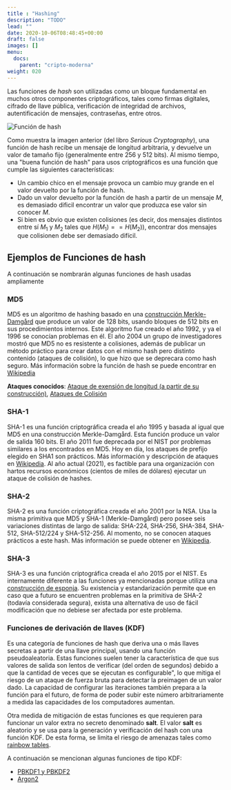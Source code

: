 ```yaml
---
title : "Hashing"
description: "TODO"
lead: ""
date: 2020-10-06T08:48:45+00:00
draft: false
images: []
menu:
  docs:
    parent: "cripto-moderna"
weight: 020
---
```


Las funciones de _hash_ son utilizadas como un bloque fundamental en muchos otros componentes criptográficos, tales como firmas digitales, cifrado de llave pública, verificación de integridad de archivos, autentificación de mensajes, contraseñas, entre otros. 

![Función de hash](../hash.jpg)

Como muestra la imagen anterior (del libro _Serious Cryptography_), una función de hash recibe un mensaje de longitud arbitraria, y devuelve un valor de tamaño fijo (generalmente entre 256 y 512 bits). Al mismo tiempo, una "buena función de hash" para usos criptográficos es una función que cumple las siguientes características:

* Un cambio chico en el mensaje provoca un cambio muy grande en el valor devuelto por la función de hash.
* Dado un valor devuelto por la función de hash a partir de un mensaje $M$, es demasiado dificil encontrar un valor que produzca ese valor sin conocer $M$.
* Si bien es obvio que existen colisiones (es decir, dos mensajes distintos entre sí $M_1$ y $M_2$ tales que $H(M_1) == H(M_2)$), encontrar dos mensajes que colisionen debe ser demasiado difícil.

## Ejemplos de Funciones de hash

A continuación se nombrarán algunas funciones de hash usadas ampliamente
### MD5

MD5 es un algoritmo de hashing basado en una [construcción Merkle-Damgård](https://en.wikipedia.org/wiki/Merkle%E2%80%93Damg%C3%A5rd_construction) que produce un valor de 128 bits, usando bloques de 512 bits en sus procedimientos internos. Este algoritmo fue creado el año 1992, y ya el 1996 se conocían problemas en él. El año 2004 un grupo de investigadores mostró que MD5 no es resistente a colisiones, además de publicar un método práctico para crear datos con el mismo hash pero distinto contenido (ataques de colisión), lo que hizo que se deprecara como hash seguro. Más información sobre la función de hash se puede encontrar en [Wikipedia](https://en.wikipedia.org/wiki/MD5)

**Ataques conocidos**: [Ataque de exensión de longitud (a partir de su construcción)](https://en.wikipedia.org/wiki/Length_extension_attack),  [Ataques de Colisión](https://en.wikipedia.org/wiki/Collision_attack)

### SHA-1

SHA-1 es una función criptográfica creada el año 1995 y basada al igual que MD5 en una construcción Merkle-Damgård. Esta función produce un valor de salida 160 bits. El año 2011 fue deprecada por el NIST por problemas similares a los encontrados en MD5. Hoy en día, los ataques de prefijo elegido en SHA1 son prácticos. Más información y descripción de ataques en [Wikipedia](https://en.wikipedia.org/wiki/SHA-1). Al año actual (2021), es factible para una organización con hartos recursos económicos (cientos de miles de dólares) ejecutar un ataque de colisión de hashes.



### SHA-2

SHA-2 es una función criptográfica creada el año 2001 por la NSA. Usa la misma primitiva que MD5 y SHA-1 (Merkle-Damgård) pero posee seis variaciones distintas de largo de salida: SHA-224, SHA-256, SHA-384, SHA-512, SHA-512/224 y SHA-512-256. Al momento, no se conocen ataques prácticos a este hash. Más información se puede obtener en [Wikipedia](https://en.wikipedia.org/wiki/SHA-2).

### SHA-3

SHA-3 es una función criptográfica creada el año 2015 por el NIST. Es internamente diferente a las funciones ya mencionadas porque utiliza una [construcción de esponja](https://en.wikipedia.org/wiki/Sponge_function). Su existencia y estandarización permite que en caso que a futuro se encuentren problemas en la primitiva de SHA-2 (todavía considerada segura), exista una alternativa de uso de fácil modificación que no debiese ser afectada por este problema.

### Funciones de derivación de llaves (KDF)

Es una categoría de funciones de hash que deriva una o más llaves secretas a partir de una llave principal, usando una función pseudoaleatoria. Estas funciones suelen tener la característica de que sus valores de salida son lentos de verificar (del orden de segundos) debido a que la cantidad de veces que se ejecutan es configurable", lo que mitiga el riesgo de un ataque de fuerza bruta para detectar la preimagen de un valor dado. La capacidad de configurar las iteraciones también prepara a la función para el futuro, de forma de poder subir este número arbitrariamente a medida las capacidades de los computadores aumentan.

Otra medida de mitigación de estas funciones es que requieren para funcionar un valor extra no secreto denominado **salt**. El valor **salt** es aleatorio y se usa para la generación y verificación del hash con una función KDF. De esta forma, se limita el riesgo de amenazas tales como [rainbow tables](https://en.wikipedia.org/wiki/Rainbow_table).

A continuación se mencionan algunas funciones de tipo KDF:

* [PBKDF1 y PBKDF2](https://en.wikipedia.org/wiki/PBKDF2)
* [Argon2](https://en.wikipedia.org/wiki/Argon2)
